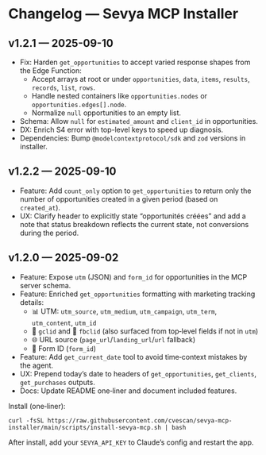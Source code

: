 # Changelog — Sevya MCP Installer

## v1.2.1 — 2025-09-10

- Fix: Harden `get_opportunities` to accept varied response shapes from the Edge Function:
  - Accept arrays at root or under `opportunities`, `data`, `items`, `results`, `records`, `list`, `rows`.
  - Handle nested containers like `opportunities.nodes` or `opportunities.edges[].node`.
  - Normalize `null` opportunities to an empty list.
- Schema: Allow `null` for `estimated_amount` and `client_id` in opportunities.
- DX: Enrich S4 error with top-level keys to speed up diagnosis.
- Dependencies: Bump `@modelcontextprotocol/sdk` and `zod` versions in installer.

## v1.2.2 — 2025-09-10

- Feature: Add `count_only` option to `get_opportunities` to return only the number of opportunities created in a given period (based on `created_at`).
- UX: Clarify header to explicitly state “opportunités créées” and add a note that status breakdown reflects the current state, not conversions during the period.

## v1.2.0 — 2025-09-02

- Feature: Expose `utm` (JSON) and `form_id` for opportunities in the MCP server schema.
- Feature: Enriched `get_opportunities` formatting with marketing tracking details:
  - 📊 UTM: `utm_source`, `utm_medium`, `utm_campaign`, `utm_term`, `utm_content`, `utm_id`
  - 🔗 `gclid` and 📘 `fbclid` (also surfaced from top‑level fields if not in `utm`)
  - 🌐 URL source (`page_url`/`landing_url`/`url` fallback)
  - 📝 Form ID (`form_id`)
- Feature: Add `get_current_date` tool to avoid time‑context mistakes by the agent.
- UX: Prepend today’s date to headers of `get_opportunities`, `get_clients`, `get_purchases` outputs.
- Docs: Update README one‑liner and document included features.

Install (one‑liner):

```
curl -fsSL https://raw.githubusercontent.com/cvescan/sevya-mcp-installer/main/scripts/install-sevya-mcp.sh | bash
```

After install, add your `SEVYA_API_KEY` to Claude’s config and restart the app.

